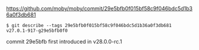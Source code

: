 
https://github.com/moby/moby/commit/29e5bfb0f015bf58c9f046bdc5d1b36a0f3db681

```shell
$ git describe --tags 29e5bfb0f015bf58c9f046bdc5d1b36a0f3db681
v27.0.1-917-g29e5bfb0f0
```

commit 29e5bfb first introduced in v28.0.0-rc.1